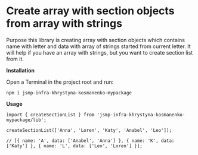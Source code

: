 # **Create array with section objects from array with strings**

Purpose this library is creating array with section objects which contains name with letter and data with array of strings started from current letter. It will help if you have an array with strings, but you want to create section list from it.

**Installation**

Open a Terminal in the project root and run:

`npm i jsmp-infra-khrystyna-kosmanenko-mypackage`

**Usage**

`import { createSectionList } from 'jsmp-infra-khrystyna-kosmanenko-mypackage/lib';`

`createSectionList(['Anna', 'Loren', 'Katy', 'Anabel', 'Leo']); `

`// [{ name: 'A', data: ['Anabel', 'Anna'] }, { name: 'K', data: ['Katy'] }, { name: 'L', data: ['Leo', 'Loren'] }];`
